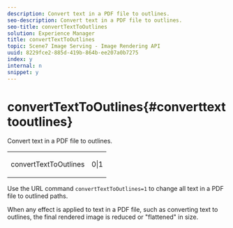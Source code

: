 ```yaml
---
description: Convert text in a PDF file to outlines.
seo-description: Convert text in a PDF file to outlines.
seo-title: convertTextToOutlines
solution: Experience Manager
title: convertTextToOutlines
topic: Scene7 Image Serving - Image Rendering API
uuid: 8229fce2-885d-419b-864b-ee207a0b7275
index: y
internal: n
snippet: y
---
```


# convertTextToOutlines{#converttexttooutlines}

Convert text in a PDF file to outlines.

<table id="simpletable_FDE0D8786BC747AF87A336452500E695"> 
 <tr class="strow"> 
  <td class="stentry"> <p><span class="codeph"> convertTextToOutlines</span> </p> </td> 
  <td class="stentry"> <p>0|1 </p></td> 
 </tr> 
</table>

Use the URL command `convertTextToOutlines=1` to change all text in a PDF file to outlined paths.

When any effect is applied to text in a PDF file, such as converting text to outlines, the final rendered image is reduced or "flattened" in size. 
